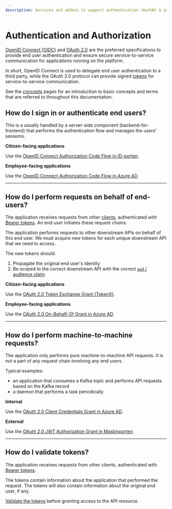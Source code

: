 ```yaml
---
description: Services and addons to support authentication (AuthN) & authorization (AuthZ)
---
```


# Authentication and Authorization

[OpenID Connect (OIDC)](concepts.md#openid-connect) and [OAuth 2.0](concepts.md#oauth-20) are the preferred specifications to provide end user authentication and ensure secure service-to-service communication for applications running on the platform.

In short, OpenID Connect is used to delegate end user authentication to a third party, while the OAuth 2.0 protocol can provide signed [tokens](concepts.md#tokens) for service-to-service communication.

See the [concepts](concepts.md) pages for an introduction to basic concepts and terms that are referred to throughout this documentation.

## How do I sign in or authenticate end users?

This is a usually handled by a server-side component (backend-for-frontend) that performs the authentication flow and manages the users' sessions.

**Citizen-facing applications**

Use the [OpenID Connect Authorization Code Flow in ID-porten](idporten.md).

**Employee-facing applications**

Use the [OpenID Connect Authorization Code Flow in Azure AD](azure-ad/usage.md#openid-connect-authorization-code-flow).

---

## How do I perform requests on behalf of end-users?

The application receives requests from other [clients](concepts.md#client), authenticated with [Bearer tokens](concepts.md#bearer-token).
An end user initiates these request chains.

The application performs requests to other downstream APIs on behalf of this end user.
We must acquire new tokens for each unique downstream API that we need to access.

The new tokens should:

1. Propagate the original end user's identity
2. Be scoped to the correct downstream API with the correct [`aud` / audience claim](concepts.md#claims-validation)

**Citizen-facing applications**

Use the [OAuth 2.0 Token Exchange Grant (TokenX)](tokenx.md).
 
**Employee-facing applications**

Use the [OAuth 2.0 On-Behalf-Of Grant in Azure AD](azure-ad/usage.md#oauth-20-on-behalf-of-grant).

---

## How do I perform machine-to-machine requests?

The application only performs pure machine-to-machine API requests. 
It is _not_ a part of any request chain involving any end users.

Typical examples:

- an application that consumes a Kafka topic and performs API requests based on the Kafka record
- a daemon that performs a task periodically

**Internal**

Use the [OAuth 2.0 Client Credentials Grant in Azure AD](azure-ad/usage.md#oauth-20-client-credentials-grant).

**External**

Use the [OAuth 2.0 JWT Authorization Grant in Maskinporten](maskinporten/client.md).

---

## How do I validate tokens?

The application receives requests from other clients, authenticated with [Bearer tokens](concepts.md#bearer-token).

The tokens contain information about the application that performed the request. The tokens will also contain 
information about the original end user, if any.

[Validate the tokens](concepts.md#token-validation) before granting access to the API resource.

